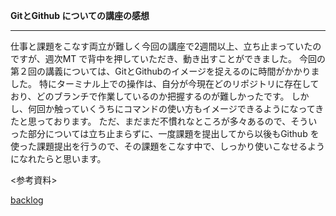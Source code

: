 **GitとGithub についての講座の感想**
***
仕事と課題をこなす両立が難しく今回の講座で2週間以上、立ち止まっていたのですが、週次MT で背中を押していただき、動き出すことができました。  今回の第２回の講義については、GitとGithubのイメージを捉えるのに時間がかかりました。  特にターミナル上での操作は、自分が今現在どのリポジトリに存在しており、どのブランチで作業しているのか把握するのが難しかったです。  しかし、何回か触っていくうちにコマンドの使い方もイメージできるようになってきたと思っております。  ただ、まだまだ不慣れなところが多々あるので、そういった部分については立ち止まらずに、一度課題を提出してから以後もGithub を使った課題提出を行うので、その課題をこなす中で、しっかり使いこなせるようになれたらと思います。

<参考資料>

[backlog](https://backlog.com/ja/blog/how-to-write-markdown/)
